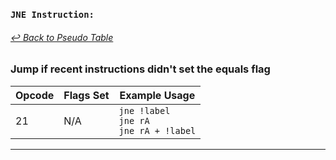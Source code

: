 ### `JNE Instruction:`
###### [↩ Back to Pseudo Table](../README.md)
### Jump if recent instructions didn't set the equals flag
| Opcode | Flags Set    | Example Usage |
|--------|-------------|---------------|
| 21    | N/A | `jne !label` <br> `jne rA` <br> `jne rA + !label` |
---
